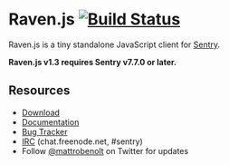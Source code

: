 # Raven.js [![Build Status](https://travis-ci.org/getsentry/raven-js.svg?branch=master)](https://travis-ci.org/getsentry/raven-js)

Raven.js is a tiny standalone JavaScript client for [Sentry](https://getsentry.com/).

**Raven.js v1.3 requires Sentry v7.7.0 or later.**

## Resources

 * [Download](http://ravenjs.com)
 * [Documentation](https://docs.getsentry.com/hosted/clients/javascript/)
 * [Bug Tracker](https://github.com/getsentry/raven-js/issues)
 * [IRC](irc://chat.freenode.net/sentry) (chat.freenode.net, #sentry)
 * Follow [@mattrobenolt](https://twitter.com/mattrobenolt) on Twitter for updates
